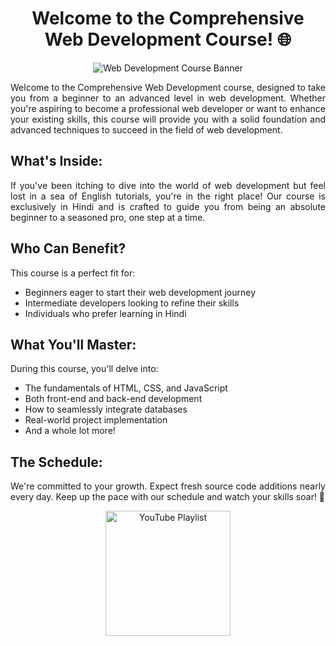 <!-- Title -->
<h1 align="center">Welcome to the Comprehensive Web Development Course! 🌐</h1>

<!-- Banner Image -->
<p align="center">
  <img src="https://www.google.com/url?sa=i&url=https%3A%2F%2Fstock.adobe.com%2Fsearch%3Fk%3D%2522web%2Bdevelopment%2522&psig=AOvVaw1FaWvXbLRde6xXz4wcL6oN&ust=1712378118449000&source=images&cd=vfe&opi=89978449&ved=0CBIQjRxqFwoTCPjWnv-fqoUDFQAAAAAdAAAAABAE" alt="Web Development Course Banner">
</p>

<!-- Introduction -->
<p align="justify">Welcome to the Comprehensive Web Development course, designed to take you from a beginner to an advanced level in web development. Whether you're aspiring to become a professional web developer or want to enhance your existing skills, this course will provide you with a solid foundation and advanced techniques to succeed in the field of web development.</p>

<!-- What's Inside -->
## What's Inside:

<p align="justify">If you've been itching to dive into the world of web development but feel lost in a sea of English tutorials, you're in the right place! Our course is exclusively in Hindi and is crafted to guide you from being an absolute beginner to a seasoned pro, one step at a time.</p>

<!-- Who Can Benefit -->
## Who Can Benefit?

<p align="justify">This course is a perfect fit for:</p>

- Beginners eager to start their web development journey
- Intermediate developers looking to refine their skills
- Individuals who prefer learning in Hindi

<!-- What You'll Master -->
## What You'll Master:

<p align="justify">During this course, you'll delve into:</p>

- The fundamentals of HTML, CSS, and JavaScript
- Both front-end and back-end development
- How to seamlessly integrate databases
- Real-world project implementation
- And a whole lot more!

<!-- The Schedule -->
## The Schedule:

<p align="justify">We're committed to your growth. Expect fresh source code additions nearly every day. Keep up the pace with our schedule and watch your skills soar! 📅</p>

<!-- YouTube Playlist Link -->
<p align="center">
  <a href="https://www.youtube.com/your_playlist" target="_blank"><img src="https://example.com/youtube_button.png" alt="YouTube Playlist" width="200"></a>
</p>
